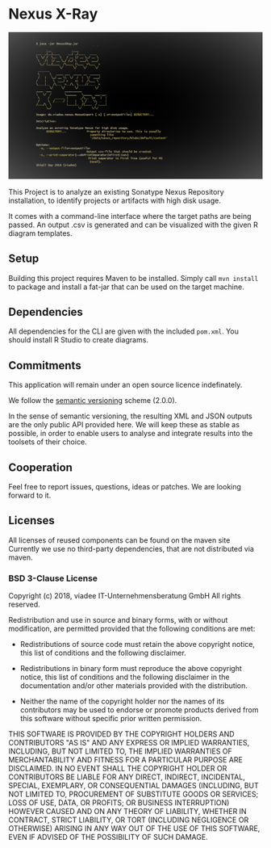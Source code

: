 # Nexus X-Ray

![alt text](img/usage_zeke.png)

This Project is to analyze an existing Sonatype Nexus Repository 
installation, to identify projects or artifacts with high disk usage. 

It comes with a command-line interface where the target paths are 
being passed. An output .csv is generated and can be visualized
with the given R diagram templates.

## Setup

Building this project requires Maven to be installed. Simply 
call `mvn install` to package and install a fat-jar that
can be used on the target machine.


## Dependencies

All dependencies for the CLI are given with the included `pom.xml`. 
You should install R Studio to create diagrams.


## Commitments
This application will remain under an open source licence indefinately.

We follow the [semantic versioning](semver.org) scheme (2.0.0).

In the sense of semantic versioning, the resulting XML and JSON outputs are the only public API provided here. We will keep these as stable as possible, in order to enable users to analyse and integrate results into the toolsets of their choice.

## Cooperation
Feel free to report issues, questions, ideas or patches. We are looking forward to it.


## Licenses
All licenses of reused components can be found on the maven site 
Currently we use no third-party dependencies, that are not distributed via maven.

### BSD 3-Clause License 

Copyright (c) 2018, viadee IT-Unternehmensberatung GmbH All rights reserved.

Redistribution and use in source and binary forms, with or without modification, are permitted provided that the following conditions are met:

* Redistributions of source code must retain the above copyright notice, this list of conditions and the following disclaimer.

* Redistributions in binary form must reproduce the above copyright notice, this list of conditions and the following disclaimer in the documentation and/or other materials provided with the distribution.

* Neither the name of the copyright holder nor the names of its contributors may be used to endorse or promote products derived from this software without specific prior written permission.

THIS SOFTWARE IS PROVIDED BY THE COPYRIGHT HOLDERS AND CONTRIBUTORS "AS IS" AND ANY EXPRESS OR IMPLIED WARRANTIES, INCLUDING, BUT NOT LIMITED TO, THE IMPLIED WARRANTIES OF MERCHANTABILITY AND FITNESS FOR A PARTICULAR PURPOSE ARE DISCLAIMED. IN NO EVENT SHALL THE COPYRIGHT HOLDER OR CONTRIBUTORS BE LIABLE FOR ANY DIRECT, INDIRECT, INCIDENTAL, SPECIAL, EXEMPLARY, OR CONSEQUENTIAL DAMAGES (INCLUDING, BUT NOT LIMITED TO, PROCUREMENT OF SUBSTITUTE GOODS OR SERVICES; LOSS OF USE, DATA, OR PROFITS; OR BUSINESS INTERRUPTION) HOWEVER CAUSED AND ON ANY THEORY OF LIABILITY, WHETHER IN CONTRACT, STRICT LIABILITY, OR TORT (INCLUDING NEGLIGENCE OR OTHERWISE) ARISING IN ANY WAY OUT OF THE USE OF THIS SOFTWARE, EVEN IF ADVISED OF THE POSSIBILITY OF SUCH DAMAGE.

